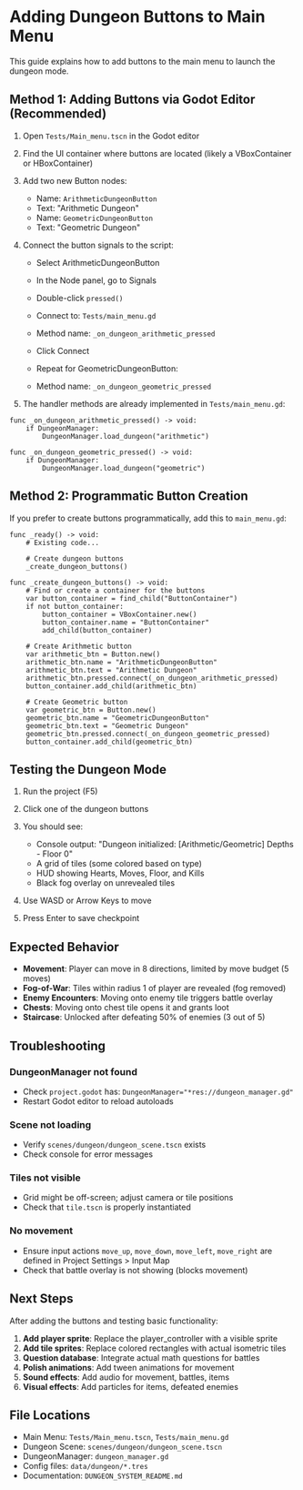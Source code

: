 # Adding Dungeon Buttons to Main Menu

This guide explains how to add buttons to the main menu to launch the dungeon mode.

## Method 1: Adding Buttons via Godot Editor (Recommended)

1. Open `Tests/Main_menu.tscn` in the Godot editor
2. Find the UI container where buttons are located (likely a VBoxContainer or HBoxContainer)
3. Add two new Button nodes:
   - Name: `ArithmeticDungeonButton`
   - Text: "Arithmetic Dungeon"
   - Name: `GeometricDungeonButton`
   - Text: "Geometric Dungeon"

4. Connect the button signals to the script:
   - Select ArithmeticDungeonButton
   - In the Node panel, go to Signals
   - Double-click `pressed()`
   - Connect to: `Tests/main_menu.gd`
   - Method name: `_on_dungeon_arithmetic_pressed`
   - Click Connect

   - Repeat for GeometricDungeonButton:
   - Method name: `_on_dungeon_geometric_pressed`

5. The handler methods are already implemented in `Tests/main_menu.gd`:

```gdscript
func _on_dungeon_arithmetic_pressed() -> void:
    if DungeonManager:
        DungeonManager.load_dungeon("arithmetic")

func _on_dungeon_geometric_pressed() -> void:
    if DungeonManager:
        DungeonManager.load_dungeon("geometric")
```

## Method 2: Programmatic Button Creation

If you prefer to create buttons programmatically, add this to `main_menu.gd`:

```gdscript
func _ready() -> void:
    # Existing code...
    
    # Create dungeon buttons
    _create_dungeon_buttons()

func _create_dungeon_buttons() -> void:
    # Find or create a container for the buttons
    var button_container = find_child("ButtonContainer")
    if not button_container:
        button_container = VBoxContainer.new()
        button_container.name = "ButtonContainer"
        add_child(button_container)
    
    # Create Arithmetic button
    var arithmetic_btn = Button.new()
    arithmetic_btn.name = "ArithmeticDungeonButton"
    arithmetic_btn.text = "Arithmetic Dungeon"
    arithmetic_btn.pressed.connect(_on_dungeon_arithmetic_pressed)
    button_container.add_child(arithmetic_btn)
    
    # Create Geometric button
    var geometric_btn = Button.new()
    geometric_btn.name = "GeometricDungeonButton"
    geometric_btn.text = "Geometric Dungeon"
    geometric_btn.pressed.connect(_on_dungeon_geometric_pressed)
    button_container.add_child(geometric_btn)
```

## Testing the Dungeon Mode

1. Run the project (F5)
2. Click one of the dungeon buttons
3. You should see:
   - Console output: "Dungeon initialized: [Arithmetic/Geometric] Depths - Floor 0"
   - A grid of tiles (some colored based on type)
   - HUD showing Hearts, Moves, Floor, and Kills
   - Black fog overlay on unrevealed tiles

4. Use WASD or Arrow Keys to move
5. Press Enter to save checkpoint

## Expected Behavior

- **Movement**: Player can move in 8 directions, limited by move budget (5 moves)
- **Fog-of-War**: Tiles within radius 1 of player are revealed (fog removed)
- **Enemy Encounters**: Moving onto enemy tile triggers battle overlay
- **Chests**: Moving onto chest tile opens it and grants loot
- **Staircase**: Unlocked after defeating 50% of enemies (3 out of 5)

## Troubleshooting

### DungeonManager not found
- Check `project.godot` has: `DungeonManager="*res://dungeon_manager.gd"`
- Restart Godot editor to reload autoloads

### Scene not loading
- Verify `scenes/dungeon/dungeon_scene.tscn` exists
- Check console for error messages

### Tiles not visible
- Grid might be off-screen; adjust camera or tile positions
- Check that `tile.tscn` is properly instantiated

### No movement
- Ensure input actions `move_up`, `move_down`, `move_left`, `move_right` are defined in Project Settings > Input Map
- Check that battle overlay is not showing (blocks movement)

## Next Steps

After adding the buttons and testing basic functionality:

1. **Add player sprite**: Replace the player_controller with a visible sprite
2. **Add tile sprites**: Replace colored rectangles with actual isometric tiles
3. **Question database**: Integrate actual math questions for battles
4. **Polish animations**: Add tween animations for movement
5. **Sound effects**: Add audio for movement, battles, items
6. **Visual effects**: Add particles for items, defeated enemies

## File Locations

- Main Menu: `Tests/Main_menu.tscn`, `Tests/main_menu.gd`
- Dungeon Scene: `scenes/dungeon/dungeon_scene.tscn`
- DungeonManager: `dungeon_manager.gd`
- Config files: `data/dungeon/*.tres`
- Documentation: `DUNGEON_SYSTEM_README.md`
